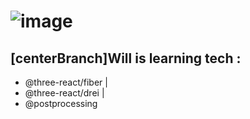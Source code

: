 
# ![image](https://github.com/soorq/Three-app/assets/123034340/d77b2e6b-e67d-4237-952e-71ee7eb004ea)

## [centerBranch]Will is learning tech :
- @three-react/fiber | 
- @three-react/drei |
- @postprocessing
